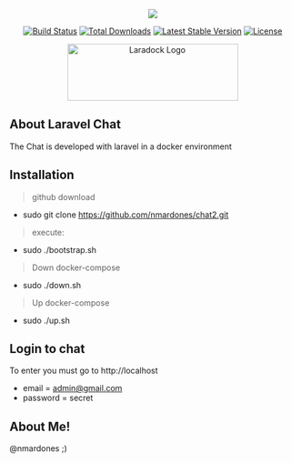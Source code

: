 <p align="center"><img src="https://laravel.com/assets/img/components/logo-laravel.svg"></p>
<p align="center"><a href="https://travis-ci.org/laravel/framework"><img src="https://travis-ci.org/laravel/framework.svg" alt="Build Status"></a>
<a href="https://packagist.org/packages/laravel/framework"><img src="https://poser.pugx.org/laravel/framework/d/total.svg" alt="Total Downloads"></a>
<a href="https://packagist.org/packages/laravel/framework"><img src="https://poser.pugx.org/laravel/framework/v/stable.svg" alt="Latest Stable Version"></a>
<a href="https://packagist.org/packages/laravel/framework"><img src="https://poser.pugx.org/laravel/framework/license.svg" alt="License"></a>
</p>
<p align="center">
<img src="https://camo.githubusercontent.com/7462ab10a86c1bc8d747f193f333b4d6d898bc35/68747470733a2f2f7331392e706f7374696d672e6f72672f6a626c6679747739662f6c617261646f636b2d6c6f676f2e6a7067" alt="Laradock Logo" data-canonical-src="https://s19.postimg.org/jblfytw9f/laradock-logo.jpg" width=300" height="100"></p>
<p/>

## About Laravel Chat

The Chat is developed with laravel in a docker environment

## Installation

> github download
* sudo git clone https://github.com/nmardones/chat2.git

> execute:
* sudo ./bootstrap.sh

> Down docker-compose
* sudo ./down.sh

> Up docker-compose
* sudo ./up.sh

##  Login to chat

To enter you must go to http://localhost

* email = admin@gmail.com
* password = secret

## About Me!  

@nmardones ;) 

